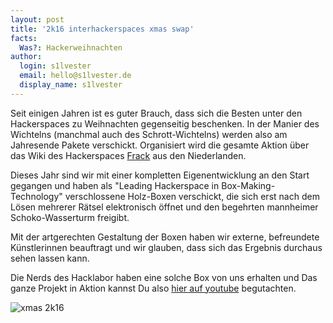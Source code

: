 ```yaml
---
layout: post
title: '2k16 interhackerspaces xmas swap'
facts:
  Was?: Hackerweihnachten
author:
  login: s1lvester
  email: hello@s1lvester.de
  display_name: s1lvester
---
```


Seit einigen Jahren ist es guter Brauch, dass sich die Besten unter den Hackerspaces zu Weihnachten gegenseitig beschenken. In der Manier des Wichtelns (manchmal auch des Schrott-Wichtelns) werden also am Jahresende Pakete verschickt. Organisiert wird die gesamte Aktion über das Wiki des Hackerspaces [Frack](https://frack.nl/wiki/2k16_interhackerspaces_xmas_swap) aus den Niederlanden.

Dieses Jahr sind wir mit einer kompletten Eigenentwicklung an den Start gegangen und haben als "Leading Hackerspace in Box-Making-Technology" verschlossene Holz-Boxen verschickt, die sich erst nach dem Lösen mehrerer Rätsel elektronisch öffnet und den begehrten mannheimer Schoko-Wasserturm freigibt.

Mit der artgerechten Gestaltung der Boxen haben wir externe, befreundete Künstlerinnen beauftragt und wir glauben, dass sich das Ergebnis durchaus sehen lassen kann.

Die Nerds des Hacklabor haben eine solche Box von uns erhalten und Das ganze Projekt in Aktion kannst Du also [hier auf youtube](https://www.youtube.com/watch?v=EOgjyAO_JxI) begutachten.

![xmas 2k16](/assets/xmas2k16_unfified.png)
